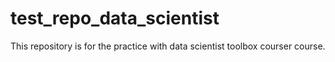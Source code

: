 # test_repo_data_scientist
This repository is for the practice with data scientist toolbox courser course. 

